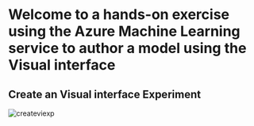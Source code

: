 # Welcome to a hands-on exercise using the **Azure Machine Learning service** to author a model using the **Visual interface**

## Create an Visual interface Experiment



![createviexp](https://raw.githubusercontent.com/DataSnowman/carprice/master/images/createviexp.png)

